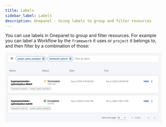 ```yaml
---
title: Labels
sidebar_label: Labels
description: Onepanel - Using labels to group and filter resources
---
```


You can use labels in Onepanel to group and filter resources. For example you can label a Workflow by the `framework` it uses or `project` it belongs to, and then filter by a combination of those:

![](../../../static/img/labels-205355.png)